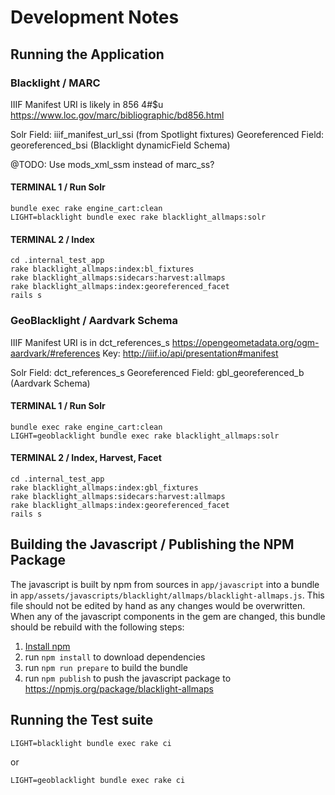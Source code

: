 # Development Notes

## Running the Application

### Blacklight / MARC

IIIF Manifest URI is likely in 856 4#$u
https://www.loc.gov/marc/bibliographic/bd856.html

Solr Field: iiif_manifest_url_ssi (from Spotlight fixtures)
Georeferenced Field: georeferenced_bsi (Blacklight dynamicField Schema)

@TODO: Use mods_xml_ssm instead of marc_ss?

#### TERMINAL 1 / Run Solr

```
bundle exec rake engine_cart:clean
LIGHT=blacklight bundle exec rake blacklight_allmaps:solr
```

#### TERMINAL 2 / Index
```
cd .internal_test_app
rake blacklight_allmaps:index:bl_fixtures
rake blacklight_allmaps:sidecars:harvest:allmaps
rake blacklight_allmaps:index:georeferenced_facet
rails s
```

### GeoBlacklight / Aardvark Schema

IIIF Manifest URI is in dct_references_s
https://opengeometadata.org/ogm-aardvark/#references
Key: http://iiif.io/api/presentation#manifest

Solr Field: dct_references_s
Georeferenced Field: gbl_georeferenced_b (Aardvark Schema)

#### TERMINAL 1 / Run Solr
```
bundle exec rake engine_cart:clean
LIGHT=geoblacklight bundle exec rake blacklight_allmaps:solr
```

#### TERMINAL 2 / Index, Harvest, Facet
```
cd .internal_test_app
rake blacklight_allmaps:index:gbl_fixtures
rake blacklight_allmaps:sidecars:harvest:allmaps
rake blacklight_allmaps:index:georeferenced_facet
rails s
```

## Building the Javascript / Publishing the NPM Package

The javascript is built by npm from sources in `app/javascript` into a bundle
in `app/assets/javascripts/blacklight/allmaps/blacklight-allmaps.js`. This file should not be edited by hand as any changes would be overwritten.  When any of the javascript
components in the gem are changed, this bundle should be rebuild with the
following steps:
1. [Install npm](https://www.npmjs.com/get-npm)
1. run `npm install` to download dependencies
1. run `npm run prepare` to build the bundle
1. run `npm publish` to push the javascript package to https://npmjs.org/package/blacklight-allmaps

## Running the Test suite

```LIGHT=blacklight bundle exec rake ci```

or 

```LIGHT=geoblacklight bundle exec rake ci```